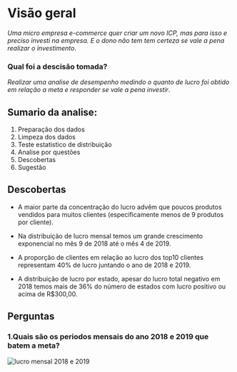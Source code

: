 # Visão geral 

*Uma micro empresa e-commerce quer criar um novo ICP, mas para isso e preciso 
investi na empresa. E o dono não tem tem certeza se vale a pena realizar o investimento*.

### Qual foi a descisão tomada?
*Realizar uma analise de desempenho medindo o quanto de lucro foi obtido em relação 
a meta e responder se vale a pena investir*.

## Sumario da analise:
1. Preparação dos dados
2. Limpeza dos dados
3. Teste estatistico de distribuição
4. Analise por questões
5. Descobertas
6. Sugestão

## Descobertas    
* A maior parte da concentração do lucro advêm que poucos produtos vendidos para muitos 
   clientes (especificamente menos de 9 produtos por cliente).
  
* Na distribuição de lucro mensal temos um grande crescimento exponencial no mês 9 de 2018 até o mês 4 de 2019.

* A proporção de clientes em relação ao lucro dos top10 clientes representam 40% de lucro juntando o ano de 2018 e 2019.
    
* A distribuição de lucro por estado, apesar do lucro total negativo em 2018 temos mais de 36% do 
   número de estados com lucro positivo ou acima de R$300,00.
  
 ## Perguntas
### 1.Quais são os periodos mensais do ano 2018 e 2019 que batem a meta?
![lucro mensal 2018 e 2019](https://user-images.githubusercontent.com/115717016/232250066-15c56af1-7602-45af-84d5-88f9765232f6.png)
